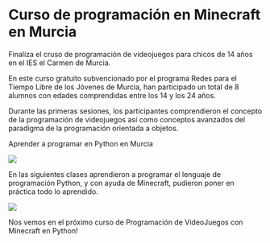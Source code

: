 # Curso de programación en Minecraft en Murcia

Finaliza el cruso de programación de videojuegos para chicos de 14 años en el IES el Carmen de Murcia.

En este curso gratuito subvencionado por el programa Redes para el Tiempo Libre de los Jóvenes de Murcia, han participado un total de 8 alumnos con edades comprendidas entre los 14 y los 24 años.

Durante las primeras sesiones, los participantes comprendieron el concepto de la programación de videojuegos así como conceptos avanzados del paradigma de la programación orientada a objetos.

Aprender a programar en Python en Murcia

![](1.png)

En las siguientes clases aprendieron a programar el lenguaje de programación Python, y con ayuda de Minecraft, pudieron poner en práctica todo lo aprendido.

![](2.png)

Nos vemos en el próximo curso de Programación de VideoJuegos con Minecraft en Python!

